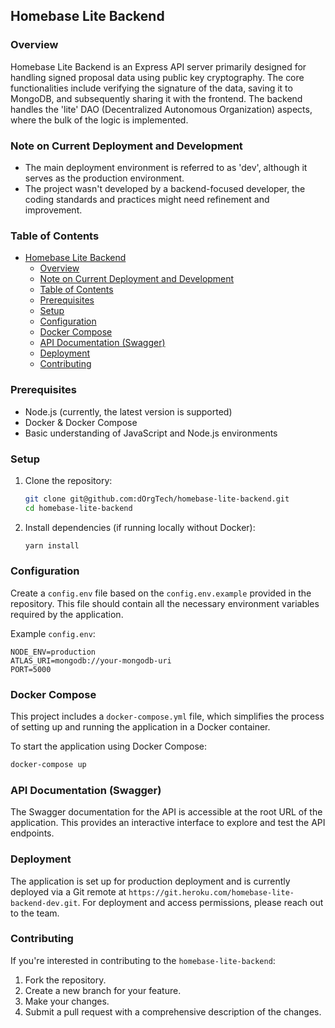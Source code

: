 ## Homebase Lite Backend

### Overview

Homebase Lite Backend is an Express API server primarily designed for handling signed proposal data using public key cryptography. The core functionalities include verifying the signature of the data, saving it to MongoDB, and subsequently sharing it with the frontend. The backend handles the 'lite' DAO (Decentralized Autonomous Organization) aspects, where the bulk of the logic is implemented.

### Note on Current Deployment and Development
- The main deployment environment is referred to as 'dev', although it serves as the production environment.
- The project wasn't developed by a backend-focused developer, the coding standards and practices might need refinement and improvement.

### Table of Contents
- [Homebase Lite Backend](#homebase-lite-backend)
  - [Overview](#overview)
  - [Note on Current Deployment and Development](#note-on-current-deployment-and-development)
  - [Table of Contents](#table-of-contents)
  - [Prerequisites](#prerequisites)
  - [Setup](#setup)
  - [Configuration](#configuration)
  - [Docker Compose](#docker-compose)
  - [API Documentation (Swagger)](#api-documentation-swagger)
  - [Deployment](#deployment)
  - [Contributing](#contributing)

### Prerequisites
- Node.js (currently, the latest version is supported)
- Docker & Docker Compose
- Basic understanding of JavaScript and Node.js environments

### Setup
1. Clone the repository:
   ```sh
   git clone git@github.com:dOrgTech/homebase-lite-backend.git
   cd homebase-lite-backend
   ```

2. Install dependencies (if running locally without Docker):
   ```sh
   yarn install
   ```

### Configuration
Create a `config.env` file based on the `config.env.example` provided in the repository. This file should contain all the necessary environment variables required by the application.

Example `config.env`:
```
NODE_ENV=production
ATLAS_URI=mongodb://your-mongodb-uri
PORT=5000
```

### Docker Compose
This project includes a `docker-compose.yml` file, which simplifies the process of setting up and running the application in a Docker container.

To start the application using Docker Compose:
```sh
docker-compose up
```

### API Documentation (Swagger)
The Swagger documentation for the API is accessible at the root URL of the application. This provides an interactive interface to explore and test the API endpoints.

### Deployment
The application is set up for production deployment and is currently deployed via a Git remote at `https://git.heroku.com/homebase-lite-backend-dev.git`. For deployment and access permissions, please reach out to the team.

### Contributing
If you're interested in contributing to the `homebase-lite-backend`:
1. Fork the repository.
2. Create a new branch for your feature.
3. Make your changes.
4. Submit a pull request with a comprehensive description of the changes.